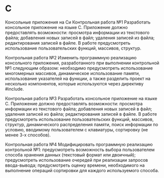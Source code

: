# C
Консольные приложения на Си
Контрольная работа №1
Разработать консольное приложение на языке С. Приложение должно предоставлять возможности: просмотра информации из текстового файла; добавления  новых записей в файл; удаления записей из файла; редактирования записей в файле. В работе предусмотреть использование пользовательских функций,  массивов, структур.

Контрольная работа №2
Изменить программную реализацию консольного приложения, разработанного при выполнении контрольной №1 следующим образом: необходимо предусмотреть использование многомерных массивов,  динамическое использование памяти, использование указателей на функции, а также разделить проект на несколько компонентов, которые используются через директиву #include.

Контрольная работа №3
Разработать консольное приложение на языке С. Приложение должно предоставлять возможности: просмотра информации из текстового файла; добавления  новых записей в файл; удаления записей из файла; редактирования записей в файле. В работе предусмотреть использование пользовательских функций,  массивов, структур, динамического распределения памяти, поиск информации по условию, вводимому пользователем с клавиатуры, сортировку (не менее 3-х способов).

Контрольная работа №4
Модифицировать программную реализацию контрольной №1: предусмотреть возможность выбора пользователем способа хранения данных (текстовый формат или двоичный); предусмотреть использование очередей при реализации запросов ввода-вывода; предусмотреть оценку времени, необходимого на выполнение операций сортировки  для каждого используемого способа.
